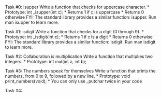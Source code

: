 Task #0: isupper
Write a function that checks for uppercase character.
	* Prototype: int _isupper(int c);
	* Returns 1 if c is uppercase
	* Returns 0 otherwise
	FYI: The standard library provides a similar function: isupper. Run man isupper to learn more.

Task #1: isdigit
Write a function that checks for a digit (0 through 9).
	* Prototype: int _isdigit(int c);
	* Returns 1 if c is a digit
	* Returns 0 otherwise
	FYI: The standard library provides a similar function: isdigit. Run man isdigit to learn more.

Task #2: Collaboration is multiplication
Write a function that multiplies two integers.
	* Prototype: int mul(int a, int b);

Task #3: The numbers speak for themselves
Write a function that prints the numbers, from 0 to 9, followed by a new line.
	* Prototype: void print_numbers(void);
	* You can only use _putchar twice in your code

Task #4: 
